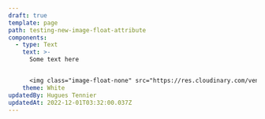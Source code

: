 ```yaml
---
draft: true
template: page
path: testing-new-image-float-attribute
components:
  - type: Text
    text: >-
      Some text here


      <img class="image-float-none" src="https://res.cloudinary.com/vendia/image/upload/f_auto,q_auto/v1669844608/frame_sqytcq.webp" alt="" />
    theme: White
updatedBy: Hugues Tennier
updatedAt: 2022-12-01T03:32:00.037Z
---
```

